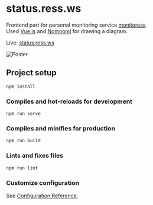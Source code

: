 # status.ress.ws

Frontend part for personal monitoring service [monitoress](https://github.com/r-ss/monitoress).\
Used [Vue.js](https://vuejs.org/) and [Nomnoml](https://nomnoml.com) for drawing a diagram.

Live: [status.ress.ws](https://status.ress.ws)

![Poster](https://ress.ws/media_host/status.ress.ws_screenshot.png)

## Project setup
```
npm install
```

### Compiles and hot-reloads for development
```
npm run serve
```

### Compiles and minifies for production
```
npm run build
```

### Lints and fixes files
```
npm run lint
```

### Customize configuration
See [Configuration Reference](https://cli.vuejs.org/config/).